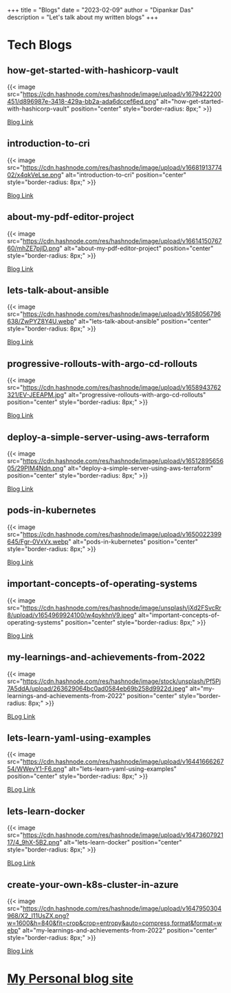 
+++
title = "Blogs"
date = "2023-02-09"
author = "Dipankar Das"
description = "Let's talk about my written blogs"
+++

# Tech Blogs

<!-- cover = "img/cover-blogs.jpeg" -->
## how-get-started-with-hashicorp-vault
{{< image src="https://cdn.hashnode.com/res/hashnode/image/upload/v1679422200451/d896987e-3418-429a-bb2a-ada6dccef6ed.png" alt="how-get-started-with-hashicorp-vault" position="center" style="border-radius: 8px;" >}}

[Blog Link](https://blog.kubesimplify.com/how-get-started-with-hashicorp-vault)

## introduction-to-cri

{{< image src="https://cdn.hashnode.com/res/hashnode/image/upload/v1668191377402/x4qkVeLse.png" alt="introduction-to-cri" position="center" style="border-radius: 8px;" >}}

[Blog Link](https://blog.kubesimplify.com/introduction-to-cri)

## about-my-pdf-editor-project
{{< image src="https://cdn.hashnode.com/res/hashnode/image/upload/v1661415076760/mhZE7pjlD.png" alt="about-my-pdf-editor-project" position="center" style="border-radius: 8px;" >}}

[Blog Link](https://blog.kubesimplify.com/about-my-pdf-editor-project)

## lets-talk-about-ansible

{{< image src="https://cdn.hashnode.com/res/hashnode/image/upload/v1658056796638/ZwPYZ8Y4U.webp" alt="lets-talk-about-ansible" position="center" style="border-radius: 8px;" >}}

[Blog Link](https://blog.kubesimplify.com/lets-talk-about-ansible)

## progressive-rollouts-with-argo-cd-rollouts

{{< image src="https://cdn.hashnode.com/res/hashnode/image/upload/v1658943762321/EV-JEEAPM.jpg" alt="progressive-rollouts-with-argo-cd-rollouts" position="center" style="border-radius: 8px;" >}}

[Blog Link](https://blog.kubesimplify.com/progressive-rollouts-with-argo-cd-rollouts)


## deploy-a-simple-server-using-aws-terraform

{{< image src="https://cdn.hashnode.com/res/hashnode/image/upload/v1651289565605/29PIM4Ndn.png" alt="deploy-a-simple-server-using-aws-terraform" position="center" style="border-radius: 8px;" >}}

[Blog Link](https://blog.kubesimplify.com/deploy-a-simple-server-using-aws-terraform)


## pods-in-kubernetes
{{< image src="https://cdn.hashnode.com/res/hashnode/image/upload/v1650022399645/Fgr-0VxVx.webp" alt="pods-in-kubernetes" position="center" style="border-radius: 8px;" >}}

[Blog Link](https://blog.kubesimplify.com/pods-in-kubernetes)


## important-concepts-of-operating-systems
{{< image src="https://cdn.hashnode.com/res/hashnode/image/unsplash/jXd2FSvcRr8/upload/v1654969924100/w4pykhnV9.jpeg" alt="important-concepts-of-operating-systems" position="center" style="border-radius: 8px;" >}}

[Blog Link](https://blog.kubesimplify.com/important-concepts-of-operating-systems)

## my-learnings-and-achievements-from-2022

{{< image src="https://cdn.hashnode.com/res/hashnode/image/stock/unsplash/Pf5Pj7A5ddA/upload/263629064bc0ad0584eb69b258d9922d.jpeg" alt="my-learnings-and-achievements-from-2022" position="center" style="border-radius: 8px;" >}}

[BLog Link](https://dipankardas011.hashnode.dev/my-learnings-and-achievements-from-2022)

## lets-learn-yaml-using-examples

{{< image src="https://cdn.hashnode.com/res/hashnode/image/upload/v1644166626754/WWevY1-F6.png" alt="lets-learn-yaml-using-examples" position="center" style="border-radius: 8px;" >}}

[BLog Link](https://dipankardas011.hashnode.dev/lets-learn-yaml-using-examples)

## lets-learn-docker

{{< image src="https://cdn.hashnode.com/res/hashnode/image/upload/v1647360792117/4_9hX-5B2.png" alt="lets-learn-docker" position="center" style="border-radius: 8px;" >}}

[BLog Link](https://dipankardas011.hashnode.dev/lets-learn-docker)

## create-your-own-k8s-cluster-in-azure

{{< image src="https://cdn.hashnode.com/res/hashnode/image/upload/v1647950304968/X2_I11UsZX.png?w=1600&h=840&fit=crop&crop=entropy&auto=compress,format&format=webp" alt="my-learnings-and-achievements-from-2022" position="center" style="border-radius: 8px;" >}}

[Blog Link](https://dipankardas011.hashnode.dev/create-your-own-k8s-cluster-in-azure)

# [My Personal blog site](https://dipankardas011.hashnode.dev/)
